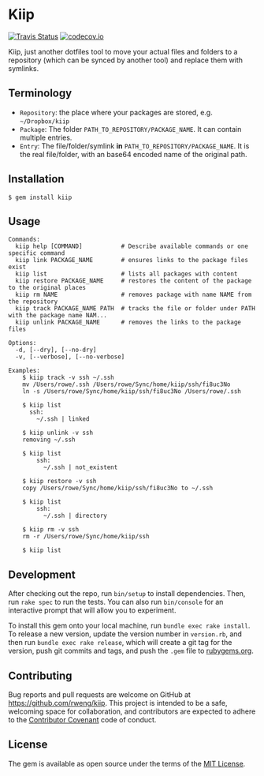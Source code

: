 # Kiip

[![Travis Status](https://travis-ci.org/rweng/kiip.svg)](https://travis-ci.org/rweng/kiip)
[![codecov.io](http://codecov.io/github/rweng/kiip/coverage.svg?branch=master)](http://codecov.io/github/rweng/kiip?branch=master)

Kiip, just another dotfiles tool to move your actual files and folders to a repository (which can be synced by another tool) and replace them with symlinks.

## Terminology

- `Repository`: the place where your packages are stored, e.g. `~/Dropbox/kiip`
- `Package`: The folder `PATH_TO_REPOSITORY/PACKAGE_NAME`. It can contain multiple entries.
- `Entry`: The file/folder/symlink **in** `PATH_TO_REPOSITORY/PACKAGE_NAME`. It is the real file/folder, with an base64 encoded name of the original path.

## Installation

    $ gem install kiip

## Usage

    Commands:
      kiip help [COMMAND]           # Describe available commands or one specific command
      kiip link PACKAGE_NAME        # ensures links to the package files exist
      kiip list                     # lists all packages with content
      kiip restore PACKAGE_NAME     # restores the content of the package to the original places
      kiip rm NAME                  # removes package with name NAME from the repository
      kiip track PACKAGE_NAME PATH  # tracks the file or folder under PATH with the package name NAM...
      kiip unlink PACKAGE_NAME      # removes the links to the package files
    
    Options:
      -d, [--dry], [--no-dry]
      -v, [--verbose], [--no-verbose]
      
    Examples:
        $ kiip track -v ssh ~/.ssh
        mv /Users/rowe/.ssh /Users/rowe/Sync/home/kiip/ssh/fi8uc3No
        ln -s /Users/rowe/Sync/home/kiip/ssh/fi8uc3No /Users/rowe/.ssh
         
        $ kiip list 
          ssh:
            ~/.ssh | linked
            
        $ kiip unlink -v ssh
        removing ~/.ssh
        
        $ kiip list
            ssh:
              ~/.ssh | not_existent
      
        $ kiip restore -v ssh
        copy /Users/rowe/Sync/home/kiip/ssh/fi8uc3No to ~/.ssh
              
        $ kiip list
            ssh:
              ~/.ssh | directory
              
        $ kiip rm -v ssh
        rm -r /Users/rowe/Sync/home/kiip/ssh
        
        $ kiip list
            
        

## Development

After checking out the repo, run `bin/setup` to install dependencies. Then, run `rake spec` to run the tests. You can also run `bin/console` for an interactive prompt that will allow you to experiment.

To install this gem onto your local machine, run `bundle exec rake install`. To release a new version, update the version number in `version.rb`, and then run `bundle exec rake release`, which will create a git tag for the version, push git commits and tags, and push the `.gem` file to [rubygems.org](https://rubygems.org).

## Contributing

Bug reports and pull requests are welcome on GitHub at https://github.com/rweng/kiip. This project is intended to be a safe, welcoming space for collaboration, and contributors are expected to adhere to the [Contributor Covenant](contributor-covenant.org) code of conduct.


## License

The gem is available as open source under the terms of the [MIT License](http://opensource.org/licenses/MIT).

